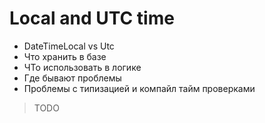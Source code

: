 # Local and UTC time

- DateTimeLocal vs Utc
- Что хранить в базе
- ЧТо использовать в логике
- Где бывают проблемы
- Проблемы с типизацией и компайл тайм проверками

> TODO
